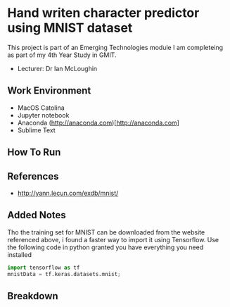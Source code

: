 # Hand writen character predictor using MNIST dataset
This project is part of an Emerging Technologies module I am completeing as part of my 4th Year Study in GMIT.
- Lecturer: Dr Ian McLoughin

## Work Environment 
- MacOS Catolina
- Jupyter notebook
- Anaconda (http://anaconda.com)[http://anaconda.com]
- Sublime Text

## How To Run


## References
- http://yann.lecun.com/exdb/mnist/

## Added Notes
Tho the training set for MNIST can be downloaded from the website referenced above, i found a faster way to import it using Tensorflow.
Use the following code in python granted you have everything you need installed 
```python
import tensorflow as tf
mnistData = tf.keras.datasets.mnist;
```

## Breakdown 

